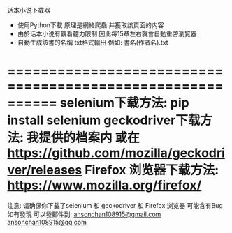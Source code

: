 话本小说下载器 
- 使用Python下載 原理是網絡爬蟲 并獲取該頁面的内容
-  由於话本小说有觀看體力限制 因此每15章左右就會自動重啓瀏覽器
-  自動生成該書的名稱 txt格式輸出 例如: 書名(作者名).txt

==========================================================
selenium下载方法: pip install selenium
geckodriver下载方法: 我提供的档案内 或在
https://github.com/mozilla/geckodriver/releases 
Firefox 浏览器下载方法: https://www.mozilla.org/firefox/
=========================================================

注意: 请确保你下载了selenium 和 geckodriver 和 Firefox 浏览器
可能含有Bug 如有發現 可以發郵件到: ansonchan108915@gmail.com
                                 ansonchan108915@qq.com
